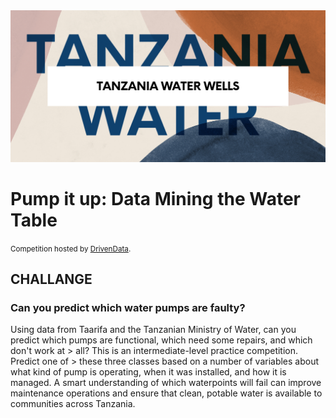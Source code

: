 <picture>
<img src="/images/tanzania-water-wells.png" width="1000">
</picture>

# Pump it up: Data Mining the Water Table
<small>Competition hosted by [DrivenData](https://www.drivendata.org/competitions/7/pump-it-up-data-mining-the-water-table/page/23/).</small>

## CHALLANGE
### Can you predict which water pumps are faulty?

Using data from Taarifa and the Tanzanian Ministry of Water, can you predict which pumps are functional, which need some repairs, and which don't work at > all? This is an intermediate-level practice competition. Predict one of > these three classes based on a number of variables about what kind of pump is operating, when it was installed, and how it is managed. A smart understanding of which waterpoints will fail can improve maintenance operations and ensure that clean, potable water is available to communities across Tanzania.
